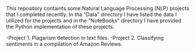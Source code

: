 This repository containts some Natural Language Processing (NLP) projects that I completed recently. In tha "Data" directory I have listed the data I utilized for the projects and in the "NoteBooks" directory I have provided the Python implementation of these projects.

-Project 1. Plagarism detection in text files.
-Project 2. Classifying sentiments in a compilation of Amazon Reviews.


